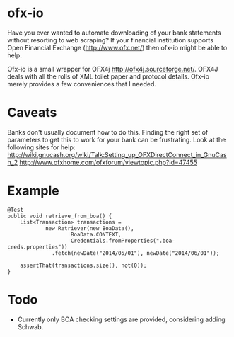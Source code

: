 ofx-io
===
Have you ever wanted to automate downloading of your bank statements without resorting to web scraping?
If your financial institution supports Open Financial Exchange (http://www.ofx.net/) then ofx-io might
be able to help.

Ofx-io is a small wrapper for OFX4j http://ofx4j.sourceforge.net/. OFX4J deals with all the rolls of XML
toilet paper and protocol details. Ofx-io merely provides a few conveniences that I needed.

Caveats
===
Banks don't usually document how to do this. Finding the right set of parameters to get this to work
for your bank can be frustrating. Look at the following sites for help:
 http://wiki.gnucash.org/wiki/Talk:Setting_up_OFXDirectConnect_in_GnuCash_2
 http://www.ofxhome.com/ofxforum/viewtopic.php?id=47455

Example
===
    @Test
    public void retrieve_from_boa() {
        List<Transaction> transactions =
                new Retriever(new BoaData(),
                        BoaData.CONTEXT,
                        Credentials.fromProperties(".boa-creds.properties"))
                  .fetch(newDate("2014/05/01"), newDate("2014/06/01"));

        assertThat(transactions.size(), not(0));
    } 

 
Todo
===
* Currently only BOA checking settings are provided, considering adding Schwab.

